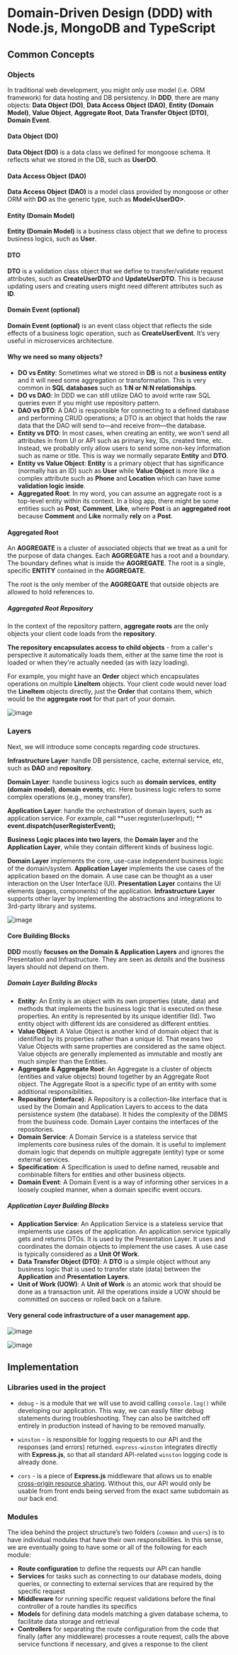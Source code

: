 # Domain-Driven Design (DDD) with Node.js, MongoDB and TypeScript

## Common Concepts

### Objects

In traditional web development, you might only use model (i.e. ORM framework) for data hosting and DB persistency. In **DDD**, there are many objects: **Data Object (DO)**, **Data Access Object (DAO)**, **Entity (Domain Model)**, **Value Object**, **Aggregate Root**, **Data Transfer Object (DTO)**, **Domain Event**.


#### Data Object (DO)

**Data Object (DO)** is a data class we defined for mongoose schema. It reflects what we stored in the DB, such as **UserDO**.


#### Data Access Object (DAO)

**Data Access Object (DAO)** is a model class provided by mongoose or other ORM with **DO** as the generic type, such as **Model\<UserDO\>**.


#### Entity (Domain Model)

**Entity (Domain Model)** is a business class object that we define to process business logics, such as **User**.


#### DTO

**DTO** is a validation class object that we define to transfer/validate request attributes, such as **CreateUserDTO** and **UpdateUserDTO**. This is because updating users and creating users might need different attributes such as **ID**.


#### Domain Event (optional)

**Domain Event (optional)** is an event class object that reflects the side effects of a business logic operation, such as **CreateUserEvent**. It’s very useful in microservices architecture.


#### Why we need so many objects? 

- **DO vs Entity**: Sometimes what we stored in **DB** is not a **business entity** and it will need some aggregation or transformation. This is very common in **SQL** **databases** such as **1:N or N:N relationships**.
- **DO vs DAO**: In DDD we can still utilize DAO to avoid write raw SQL queries even if you might use repository pattern.
- **DAO vs DTO**: A DAO is responsible for connecting to a defined database and performing CRUD operations; a DTO is an object that holds the raw data that the DAO will send to—and receive from—the database.
- **Entity vs DTO**: In most cases, when creating an entity, we won’t send all attributes in from UI or API such as primary key, IDs, created time, etc. Instead, we probably only allow users to send some non-key information such as name or title. This is way we normally separate **Entity** and **DTO**.
- **Entity vs Value Object**: **Entity** is a primary object that has significance (normally has an ID) such as **User** while **Value Object** is more like a complex attribute such as **Phone** and **Location** which can have some **validation logic inside**.
- **Aggregated Root**: In my word, you can assume an aggregate root is a top-level entity within its context. In a blog app, there might be some entities such as **Post**, **Comment**, **Like**, where **Post** is an **aggregated root** because **Comment** and **Like** normally **rely** on a **Post**.


#### Aggregated Root

An **AGGREGATE** is a cluster of associated objects that we treat as a unit for the purpose of data changes. Each **AGGREGATE** has a root and a boundary. The boundary defines what is inside the **AGGREGATE**. The root is a single, specific **ENTITY** contained in the **AGGREGATE**.

The root is the only member of the **AGGREGATE** that outside objects are allowed to hold references to.


##### Aggregated Root Repository

In the context of the repository pattern, **aggregate roots** are the only objects your client code loads from the **repository**.

**The repository encapsulates access to child objects** - from a caller's perspective it automatically loads them, either at the same time the root is loaded or when they're actually needed (as with lazy loading).

For example, you might have an **Order** object which encapsulates operations on multiple **LineItem** objects. Your client code would never load the **LineItem** objects directly, just the **Order** that contains them, which would be the **aggregate root** for that part of your domain.

![image](https://user-images.githubusercontent.com/34960418/197242336-ef53b98e-e04f-4e08-9b8a-effd4a70d275.png)


### Layers

Next, we will introduce some concepts regarding code structures.

**Infrastructure Layer**: handle DB persistence, cache, external service, etc, such as **DAO** and **repository**.

**Domain Layer**: handle business logics such as **domain services**, **entity (domain model)**, **domain events**, etc. Here business logic refers to some complex operations (e.g., money transfer).

**Application Layer**: handle the orchestration of domain layers, such as application service. For example, call **user.register(userInput); ** **event.dispatch(userRegisterEvent);**

**Business Logic places into two layers**, the **Domain layer** and the **Application Layer**, while they contain different kinds of business logic.

**Domain Layer** implements the core, use-case independent business logic of the domain/system.
**Application Layer** implements the use cases of the application based on the domain. A use case can be thought as a user interaction on the User Interface (UI).
**Presentation Layer** contains the UI elements (pages, components) of the application.
**Infrastructure Layer** supports other layer by implementing the abstractions and integrations to 3rd-party library and systems.

![image](https://user-images.githubusercontent.com/34960418/197245158-7e79a851-c740-4087-87a8-7f79f4a70f52.png)


#### Core Building Blocks

**DDD** mostly **focuses on the Domain & Application Layers** and ignores the Presentation and Infrastructure. They are seen as *details* and the business layers should not depend on them.


##### Domain Layer Building Blocks

- **Entity**: An Entity is an object with its own properties (state, data) and methods that implements the business logic that is executed on these properties. An entity is represented by its unique identifier (Id). Two entity object with different Ids are considered as different entities.
- **Value Object**: A Value Object is another kind of domain object that is identified by its properties rather than a unique Id. That means two Value Objects with same properties are considered as the same object. Value objects are generally implemented as immutable and mostly are much simpler than the Entities.
- **Aggregate & Aggregate Root**: An Aggregate is a cluster of objects (entities and value objects) bound together by an Aggregate Root object. The Aggregate Root is a specific type of an entity with some additional responsibilities.
- **Repository (interface)**: A Repository is a collection-like interface that is used by the Domain and Application Layers to access to the data persistence system (the database). It hides the complexity of the DBMS from the business code. Domain Layer contains the interfaces of the repositories.
- **Domain Service**: A Domain Service is a stateless service that implements core business rules of the domain. It is useful to implement domain logic that depends on multiple aggregate (entity) type or some external services.
- **Specification**: A Specification is used to define named, reusable and combinable filters for entities and other business objects.
- **Domain Event**: A Domain Event is a way of informing other services in a loosely coupled manner, when a domain specific event occurs.


##### Application Layer Building Blocks

- **Application Service**: An Application Service is a stateless service that implements use cases of the application. An application service typically gets and returns DTOs. It is used by the Presentation Layer. It uses and coordinates the domain objects to implement the use cases. A use case is typically considered as a **Unit Of Work**.
- **Data Transfer Object (DTO)**: A **DTO** is a simple object without any business logic that is used to transfer state (data) between the **Application** and **Presentation** **Layers**.
- **Unit of Work (UOW)**: A **Unit of Work** is an atomic work that should be done as a transaction unit. All the operations inside a UOW should be committed on success or rolled back on a failure.


#### Very general code infrastructure of a user management app.

![image](https://user-images.githubusercontent.com/34960418/197244636-694622a4-63c3-4c49-abe3-b088022d188f.png)

![image](https://user-images.githubusercontent.com/34960418/197244786-da679884-5255-440f-aac9-30c7b1456e40.png)


## Implementation

### Libraries used in the project

- `debug` - is a module that we will use to avoid calling ```console.log()``` while developing our application. This way, we can easily filter debug statements during troubleshooting. They can also be switched off entirely in production instead of having to be removed manually.

- `winston` - is responsible for logging requests to our API and the responses (and errors) returned. `express-winston` integrates directly with **Express.js**, so that all standard API-related `winston` logging code is already done.

- `cors` - is a piece of **Express.js** middleware that allows us to enable [cross-origin resource sharing](https://developer.mozilla.org/en-US/docs/Web/HTTP/CORS). Without this, our API would only be usable from front ends being served from the exact same subdomain as our back end.


### Modules

The idea behind the project structure’s two folders (`common` and `users`) is to have individual modules that have their own responsibilities. In this sense, we are eventually going to have some or all of the following for each module:

- **Route configuration** to define the requests our API can handle
- **Services** for tasks such as connecting to our database models, doing queries, or connecting to external services that are required by the specific request
- **Middleware** for running specific request validations before the final controller of a route handles its specifics
- **Models** for defining data models matching a given database schema, to facilitate data storage and retrieval
- **Controllers** for separating the route configuration from the code that finally (after any middleware) processes a route request, calls the above service functions if necessary, and gives a response to the client